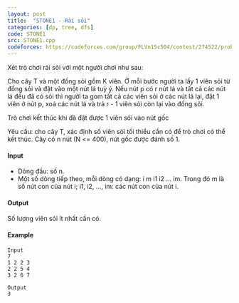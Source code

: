 ```yaml
---
layout: post
title:  "STONE1 - Rải sỏi"
categories: [dp, tree, dfs]
code: STONE1
src: STONE1.cpp
codeforces: https://codeforces.com/group/FLVn1Sc504/contest/274522/problem/T
---
```



Xét trò chơi rải sỏi với một người chơi như sau:

Cho cây T và một đống sỏi gồm K viên. Ở mỗi bước người ta lấy 1 viên sỏi từ đống sỏi và đặt vào một nút lá tuỳ ý. Nếu nút p có r nút lá và tất cả các nút lá đều đã có sỏi thì người ta gom tất cả các viên sỏi ở các nút lá lại, đặt 1 viên ở nút p, xoá các nút lá và trả r - 1 viên sỏi còn lại vào đống sỏi.

Trò chơi kết thúc khi đã đặt được 1 viên sỏi vào nút gốc

Yêu cầu: cho cây T, xác định số viên sỏi tối thiểu cần có để trò chơi có thể kết thúc. Cây có n nút (N <= 400), nút gốc được đánh số 1.

#### Input

*   Dòng đầu: số n.
*   Một số dòng tiếp theo, mỗi dòng có dạng: i m i1 i2 ... im. Trong đó m là số nút con của nút i; i1, i2, ..., im: các nút con của nút i.

#### Output

Số lượng viên sỏi ít nhất cần có.

#### Example

```
Input
7
1 2 2 3
2 2 5 4
3 2 6 7

Output
3

```

<!--more-->

